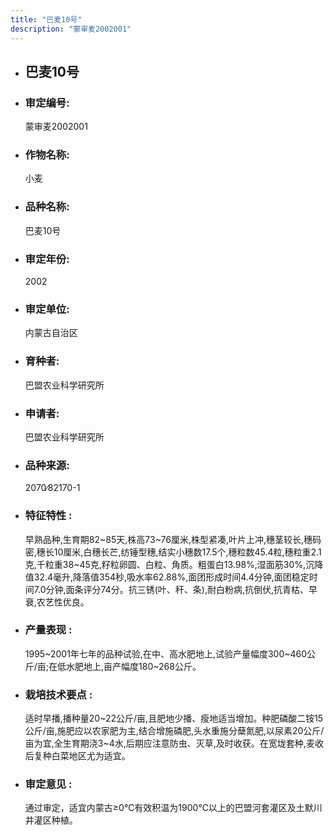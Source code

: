 ```yaml
---
title: "巴麦10号"
description: "蒙审麦2002001"
---
```

* ## 巴麦10号
* ###  审定编号:  
   蒙审麦2002001

*  ### 作物名称:  
   小麦

*   ###  品种名称: 
    巴麦10号

*   ### 审定年份: 
    2002

*   ### 审定单位:  
    内蒙古自治区

*   ### 育种者:  
    巴盟农业科学研究所

*   ### 申请者:  
    巴盟农业科学研究所

*   ### 品种来源:  
    2070∕82170-1

*   ### 特征特性 : 
    早熟品种,生育期82~85天,株高73~76厘米,株型紧凑,叶片上冲,穗茎较长,穗码密,穗长10厘米,白穗长芒,纺锤型穗,结实小穗数17.5个,穗粒数45.4粒,穗粒重2.1克,千粒重38~45克,籽粒卵圆、白粒、角质。粗蛋白13.98%,湿面筋30%,沉降值32.4毫升,降落值354秒,吸水率62.88%,面团形成时间4.4分钟,面团稳定时间7.0分钟,面条评分74分。抗三锈(叶、秆、条),耐白粉病,抗倒伏,抗青枯、早衰,农艺性优良。

*   ### 产量表现 : 
    1995~2001年七年的品种试验,在中、高水肥地上,试验产量幅度300~460公斤/亩;在低水肥地上,亩产幅度180~268公斤。

*   ### 栽培技术要点 : 
    适时早播,播种量20~22公斤/亩,且肥地少播、瘦地适当增加。种肥磷酸二铵15公斤/亩,施肥应以农家肥为主,结合增施磷肥,头水重施分蘖氮肥,以尿素20公斤/亩为宜,全生育期浇3~4水,后期应注意防虫、灭草,及时收获。在宽垅套种,麦收后复种白菜地区尤为适宜。

*   ### 审定意见 : 
    通过审定，适宜内蒙古≥0℃有效积温为1900℃以上的巴盟河套灌区及土默川井灌区种植。
